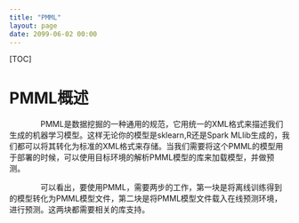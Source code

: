 ```yaml
---
title: "PMML"
layout: page
date: 2099-06-02 00:00
---
```

[TOC]

# PMML概述
　　　　PMML是数据挖掘的一种通用的规范，它用统一的XML格式来描述我们生成的机器学习模型。这样无论你的模型是sklearn,R还是Spark MLlib生成的，我们都可以将其转化为标准的XML格式来存储。当我们需要将这个PMML的模型用于部署的时候，可以使用目标环境的解析PMML模型的库来加载模型，并做预测。

　　　　可以看出，要使用PMML，需要两步的工作，第一块是将离线训练得到的模型转化为PMML模型文件，第二块是将PMML模型文件载入在线预测环境，进行预测。这两块都需要相关的库支持。